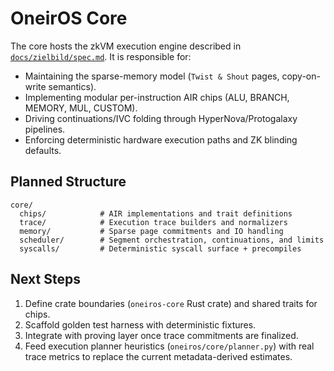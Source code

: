 # OneirOS Core

The core hosts the zkVM execution engine described in [`docs/zielbild/spec.md`](../../docs/zielbild/spec.md). It is responsible for:

- Maintaining the sparse-memory model (`Twist & Shout` pages, copy-on-write semantics).
- Implementing modular per-instruction AIR chips (ALU, BRANCH, MEMORY, MUL, CUSTOM).
- Driving continuations/IVC folding through HyperNova/Protogalaxy pipelines.
- Enforcing deterministic hardware execution paths and ZK blinding defaults.

## Planned Structure

```
core/
  chips/            # AIR implementations and trait definitions
  trace/            # Execution trace builders and normalizers
  memory/           # Sparse page commitments and IO handling
  scheduler/        # Segment orchestration, continuations, and limits
  syscalls/         # Deterministic syscall surface + precompiles
```

## Next Steps

1. Define crate boundaries (`oneiros-core` Rust crate) and shared traits for chips.
2. Scaffold golden test harness with deterministic fixtures.
3. Integrate with proving layer once trace commitments are finalized.
4. Feed execution planner heuristics (`oneiros/core/planner.py`) with real trace metrics to replace the current metadata-derived estimates.

